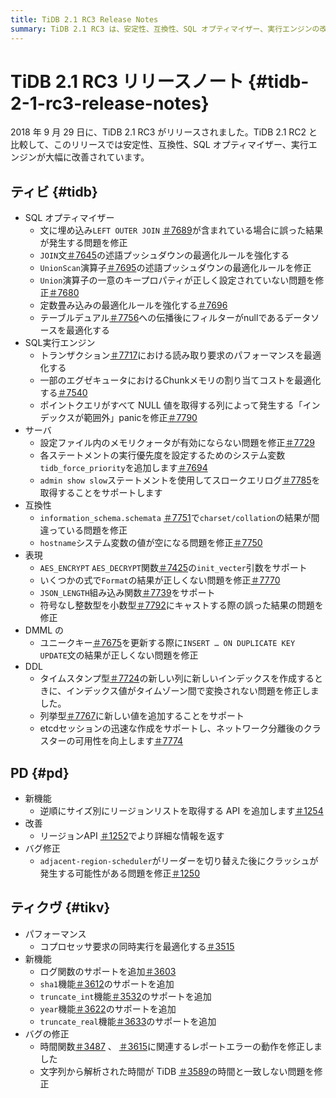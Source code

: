 ```yaml
---
title: TiDB 2.1 RC3 Release Notes
summary: TiDB 2.1 RC3 は、安定性、互換性、SQL オプティマイザー、実行エンジンの改善を伴い、2018 年 9 月 29 日にリリースされました。このリリースには、SQL オプティマイザー、実行エンジン、サーバー、互換性、式、DML、DDL、PD の修正と機能強化が含まれています。TiKV にも、パフォーマンスの最適化、新機能、バグ修正が加えられています。
---
```


# TiDB 2.1 RC3 リリースノート {#tidb-2-1-rc3-release-notes}

2018 年 9 月 29 日に、TiDB 2.1 RC3 がリリースされました。TiDB 2.1 RC2 と比較して、このリリースでは安定性、互換性、SQL オプティマイザー、実行エンジンが大幅に改善されています。

## ティビ {#tidb}

-   SQL オプティマイザー
    -   文に埋め込み`LEFT OUTER JOIN` [＃7689](https://github.com/pingcap/tidb/pull/7689)が含まれている場合に誤った結果が発生する問題を修正
    -   `JOIN`文[＃7645](https://github.com/pingcap/tidb/pull/7645)の述語プッシュダウンの最適化ルールを強化する
    -   `UnionScan`演算子[＃7695](https://github.com/pingcap/tidb/pull/7695)の述語プッシュダウンの最適化ルールを修正
    -   `Union`演算子の一意のキープロパティが正しく設定されていない問題を修正[＃7680](https://github.com/pingcap/tidb/pull/7680)
    -   定数畳み込みの最適化ルールを強化する[＃7696](https://github.com/pingcap/tidb/pull/7696)
    -   テーブルデュアル[＃7756](https://github.com/pingcap/tidb/pull/7756)への伝播後にフィルターがnullであるデータソースを最適化する
-   SQL実行エンジン
    -   トランザクション[＃7717](https://github.com/pingcap/tidb/pull/7717)における読み取り要求のパフォーマンスを最適化する
    -   一部のエグゼキュータにおけるChunkメモリの割り当てコストを最適化する[＃7540](https://github.com/pingcap/tidb/pull/7540)
    -   ポイントクエリがすべて NULL 値を取得する列によって発生する「インデックスが範囲外」panicを修正[＃7790](https://github.com/pingcap/tidb/pull/7790)
-   サーバ
    -   設定ファイル内のメモリクォータが有効にならない問題を修正[＃7729](https://github.com/pingcap/tidb/pull/7729)
    -   各ステートメントの実行優先度を設定するためのシステム変数`tidb_force_priority`を追加します[＃7694](https://github.com/pingcap/tidb/pull/7694)
    -   `admin show slow`ステートメントを使用してスロークエリログ[＃7785](https://github.com/pingcap/tidb/pull/7785)を取得することをサポートします
-   互換性
    -   `information_schema.schemata` [＃7751](https://github.com/pingcap/tidb/pull/7751)で`charset/collation`の結果が間違っている問題を修正
    -   `hostname`システム変数の値が空になる問題を修正[＃7750](https://github.com/pingcap/tidb/pull/7750)
-   表現
    -   `AES_ENCRYPT` `AES_DECRYPT`関数[＃7425](https://github.com/pingcap/tidb/pull/7425)の`init_vecter`引数をサポート
    -   いくつかの式で`Format`の結果が正しくない問題を修正[＃7770](https://github.com/pingcap/tidb/pull/7770)
    -   `JSON_LENGTH`組み込み関数[＃7739](https://github.com/pingcap/tidb/pull/7739)をサポート
    -   符号なし整数型を小数型[＃7792](https://github.com/pingcap/tidb/pull/7792)にキャストする際の誤った結果の問題を修正
-   DMML の
    -   ユニークキー[＃7675](https://github.com/pingcap/tidb/pull/7675)を更新する際に`INSERT … ON DUPLICATE KEY UPDATE`文の結果が正しくない問題を修正
-   DDL
    -   タイムスタンプ型[＃7724](https://github.com/pingcap/tidb/pull/7724)の新しい列に新しいインデックスを作成するときに、インデックス値がタイムゾーン間で変換されない問題を修正しました。
    -   列挙型[＃7767](https://github.com/pingcap/tidb/pull/7767)に新しい値を追加することをサポート
    -   etcdセッションの迅速な作成をサポートし、ネットワーク分離後のクラスターの可用性を向上します[＃7774](https://github.com/pingcap/tidb/pull/7774)

## PD {#pd}

-   新機能
    -   逆順にサイズ別にリージョンリストを取得する API を追加します[＃1254](https://github.com/pingcap/pd/pull/1254)
-   改善
    -   リージョンAPI [＃1252](https://github.com/pingcap/pd/pull/1252)でより詳細な情報を返す
-   バグ修正
    -   `adjacent-region-scheduler`がリーダーを切り替えた後にクラッシュが発生する可能性がある問題を修正[＃1250](https://github.com/pingcap/pd/pull/1250)

## ティクヴ {#tikv}

-   パフォーマンス
    -   コプロセッサ要求の同時実行を最適化する[＃3515](https://github.com/tikv/tikv/pull/3515)
-   新機能
    -   ログ関数のサポートを追加[＃3603](https://github.com/tikv/tikv/pull/3603)
    -   `sha1`機能[＃3612](https://github.com/tikv/tikv/pull/3612)のサポートを追加
    -   `truncate_int`機能[＃3532](https://github.com/tikv/tikv/pull/3532)のサポートを追加
    -   `year`機能[＃3622](https://github.com/tikv/tikv/pull/3622)のサポートを追加
    -   `truncate_real`機能[＃3633](https://github.com/tikv/tikv/pull/3633)のサポートを追加
-   バグの修正
    -   時間関数[＃3487](https://github.com/tikv/tikv/pull/3487) 、 [＃3615](https://github.com/tikv/tikv/pull/3615)に関連するレポートエラーの動作を修正しました
    -   文字列から解析された時間が TiDB [＃3589](https://github.com/tikv/tikv/pull/3589)の時間と一致しない問題を修正
